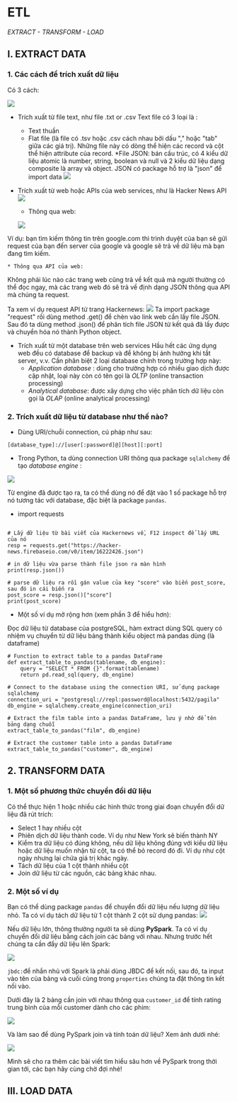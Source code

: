 # ETL 
*EXTRACT - TRANSFORM - LOAD*

## I. EXTRACT DATA 

### 1. Các cách để trích xuất dữ liệu
Có 3 cách: 

![](img/extract.png)

* Trích xuất từ file text, như file .txt or .csv
Text file có 3 loại là : 
  	* Text thuần
  	* Flat file (là file có .tsv hoặc .csv cách nhau bởi dấu "," hoặc "tab" giữa các giá trị). Những file này có dòng thể hiện các record và cột thể hiện attribute của record.
  	*File JSON: bán cấu trúc, có 4 kiểu dữ liệu atomic là number, string, boolean và null và 2 kiểu dữ liệu dạng composite là array và object.
  	JSON có package hỗ trợ là "json" để import data
  	![](img/load-json.png)
  	
* Trích xuất từ web hoặc APIs của web services, như là Hacker News API
![](img/web-extract.png)
	* Thông qua web: 
	
	![](img/data-web.png)

Ví dụ: bạn tìm kiếm thông tin trên google.com thì trình duyệt của bạn sẽ gửi request của bạn đến server của google và google sẽ trả về dữ liệu mà bạn đang tìm kiếm.

	* Thông qua API của web:

Không phải lúc nào các trang web cũng trả về kết quả mà người thường có thể đọc ngay, mà các trang web đó sẽ trả về định dạng JSON thông qua API mà chúng ta request.

Ta xem ví dụ request API từ trang Hackernews:
![](img/api-request.png)
Ta import package "request" rồi dùng method .get() để chèn vào link web cần lấy file JSON. 
Sau đó ta dùng method .json() để phân tích file JSON từ kết quả đã lấy được và chuyển hóa nó thành Python object. 

* Trích xuất từ một database trên web services 
Hầu hết các ứng dụng web đều có database để backup và để không bị ảnh hưởng khi tắt server, v.v. Cần phân biệt 2 loại database chính trong trường hợp này:
	* *Application database* : dùng cho trường hợp có nhiều giao dịch được cập nhật, loại này còn có tên gọi là *OLTP* (online transaction processing)
	* *Analytical database*: được xây dựng cho việc phân tích dữ liệu còn gọi là *OLAP* (online analytical processing)

### 2. Trích xuất dữ liệu từ database như thế nào?

* Dùng URI/chuỗi connection, cú pháp như sau:
```
[database_type]://[user[:password]@][host][:port]
```
* Trong Python, ta dùng connection URI thông qua package ``sqlalchemy`` để tạo *database engine* :

![](img/create-engine.png)

Từ engine đã được tạo ra, ta có thể dùng nó để đặt vào 1 số package hỗ trợ nó tương tác với database, đặc biệt là package ``pandas``.
 


* import requests
```

# Lấy dữ liệu từ bài viết của Hackernews về, F12 inspect để lấy URL của nó
resp = requests.get("https://hacker-news.firebaseio.com/v0/item/16222426.json")

# in dữ liệu vừa parse thành file json ra màn hình 
print(resp.json())

# parse dữ liệu ra rồi gán value của key "score" vào biến post_score, sau đó in cái biến ra  
post_score = resp.json()["score"]
print(post_score)
```


* Một số ví dụ mở rộng hơn (xem phần 3 để hiểu hơn):

Đọc dữ liệu từ database của postgreSQL, hàm extract dùng SQL query có nhiệm vụ chuyển từ dữ liệu bảng thành kiểu object mà pandas dùng (là dataframe)

```
# Function to extract table to a pandas DataFrame
def extract_table_to_pandas(tablename, db_engine):
    query = "SELECT * FROM {}".format(tablename)
    return pd.read_sql(query, db_engine)

# Connect to the database using the connection URI, sử dụng package sqlalchemy
connection_uri = "postgresql://repl:password@localhost:5432/pagila" 
db_engine = sqlalchemy.create_engine(connection_uri)

# Extract the film table into a pandas DataFrame, lưu ý nhớ để tên bảng dạng chuỗi
extract_table_to_pandas("film", db_engine)

# Extract the customer table into a pandas DataFrame
extract_table_to_pandas("customer", db_engine)
```

## 2. TRANSFORM DATA
### 1. Một số phương thức chuyển đổi dữ liệu
Có thể thực hiện 1 hoặc nhiều các hình thức trong giai đoạn chuyển đổi dữ liệu đã rút trích:

* Select 1 hay nhiều cột
* Phiên dịch dữ liệu thành code. Ví dụ như New York sẽ biến thành NY
* Kiểm tra dữ liệu có đúng không, nếu dữ liệu không đúng với kiểu dữ liệu hoặc dữ liệu muốn nhận từ cột, ta có thể bỏ record đó đi. Ví dụ như cột ngày nhưng lại chứa giá trị khác ngày.
* Tách dữ liệu của 1 cột thành nhiều cột
* Join dữ liệu từ các nguồn, các bảng khác nhau.

### 2. Một số ví dụ

Bạn có thể dùng package ``pandas`` để chuyển đổi dữ liệu nếu lượng dữ liệu nhỏ. Ta có ví dụ tách dữ liệu từ 1 cột thành 2 cột sử dụng pandas:
![](img/split-pandas.png)

Nếu dữ liệu lớn, thông thường người ta sẽ dùng **PySpark**. Ta có ví dụ chuyển đổi dữ liệu bằng cách join các bảng với nhau. 
Nhưng trước hết chúng ta cần đẩy dữ liệu lên Spark:

![](img/extract-pyspark.png)

``jbdc:``để nhắn nhủ với Spark là phải dùng JBDC để kết nối, sau đó, ta input vào tên của bảng và cuối cùng trong ``properties`` chúng ta đặt thông tin kết nối vào.

 Dưới đây là 2 bảng cần join với nhau thông qua ``customer_id`` để tính rating trung bình của mỗi customer dành cho các phim:
 
 ![](img/rating-join.png)
 
 
 Và làm sao để dùng PySpark join và tính toán dữ liệu? Xem ảnh dưới nhé:
 
![](img/join-pyspark.png)

Mình sẽ cho ra thêm các bài viết tìm hiểu sâu hơn về PySpark trong thời gian tới, các bạn hãy cùng chờ đợi nhé! 


## III. LOAD DATA




